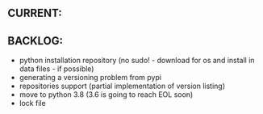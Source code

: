 ## CURRENT:
 


## BACKLOG:
- python installation repository (no sudo! - download for os and install in data files - if possible)
- generating a versioning problem from pypi
- repositories support (partial implementation of version listing)
- move to python 3.8 (3.6 is going to reach EOL soon)
- lock file